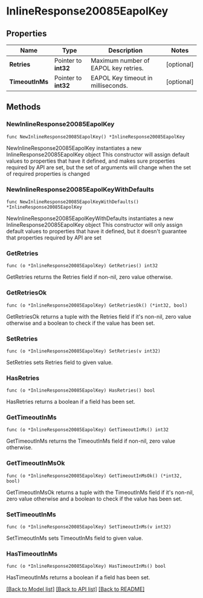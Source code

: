 # InlineResponse20085EapolKey

## Properties

Name | Type | Description | Notes
------------ | ------------- | ------------- | -------------
**Retries** | Pointer to **int32** | Maximum number of EAPOL key retries. | [optional] 
**TimeoutInMs** | Pointer to **int32** | EAPOL Key timeout in milliseconds. | [optional] 

## Methods

### NewInlineResponse20085EapolKey

`func NewInlineResponse20085EapolKey() *InlineResponse20085EapolKey`

NewInlineResponse20085EapolKey instantiates a new InlineResponse20085EapolKey object
This constructor will assign default values to properties that have it defined,
and makes sure properties required by API are set, but the set of arguments
will change when the set of required properties is changed

### NewInlineResponse20085EapolKeyWithDefaults

`func NewInlineResponse20085EapolKeyWithDefaults() *InlineResponse20085EapolKey`

NewInlineResponse20085EapolKeyWithDefaults instantiates a new InlineResponse20085EapolKey object
This constructor will only assign default values to properties that have it defined,
but it doesn't guarantee that properties required by API are set

### GetRetries

`func (o *InlineResponse20085EapolKey) GetRetries() int32`

GetRetries returns the Retries field if non-nil, zero value otherwise.

### GetRetriesOk

`func (o *InlineResponse20085EapolKey) GetRetriesOk() (*int32, bool)`

GetRetriesOk returns a tuple with the Retries field if it's non-nil, zero value otherwise
and a boolean to check if the value has been set.

### SetRetries

`func (o *InlineResponse20085EapolKey) SetRetries(v int32)`

SetRetries sets Retries field to given value.

### HasRetries

`func (o *InlineResponse20085EapolKey) HasRetries() bool`

HasRetries returns a boolean if a field has been set.

### GetTimeoutInMs

`func (o *InlineResponse20085EapolKey) GetTimeoutInMs() int32`

GetTimeoutInMs returns the TimeoutInMs field if non-nil, zero value otherwise.

### GetTimeoutInMsOk

`func (o *InlineResponse20085EapolKey) GetTimeoutInMsOk() (*int32, bool)`

GetTimeoutInMsOk returns a tuple with the TimeoutInMs field if it's non-nil, zero value otherwise
and a boolean to check if the value has been set.

### SetTimeoutInMs

`func (o *InlineResponse20085EapolKey) SetTimeoutInMs(v int32)`

SetTimeoutInMs sets TimeoutInMs field to given value.

### HasTimeoutInMs

`func (o *InlineResponse20085EapolKey) HasTimeoutInMs() bool`

HasTimeoutInMs returns a boolean if a field has been set.


[[Back to Model list]](../README.md#documentation-for-models) [[Back to API list]](../README.md#documentation-for-api-endpoints) [[Back to README]](../README.md)


